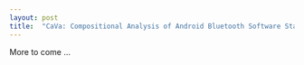 ```yaml
---
layout: post
title:  "CaVa: Compositional Analysis of Android Bluetooth Software Stack"
---
```


More to come ...
